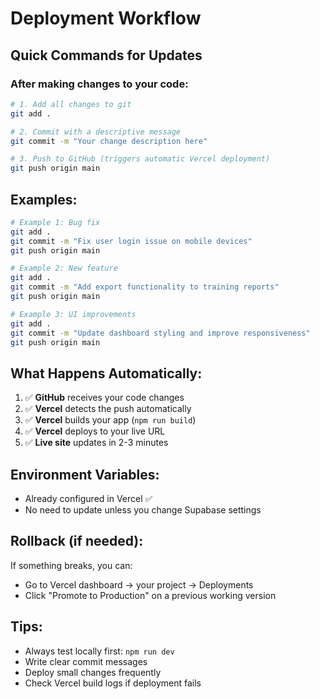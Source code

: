 # Deployment Workflow

## Quick Commands for Updates

### After making changes to your code:

```bash
# 1. Add all changes to git
git add .

# 2. Commit with a descriptive message
git commit -m "Your change description here"

# 3. Push to GitHub (triggers automatic Vercel deployment)
git push origin main
```

## Examples:

```bash
# Example 1: Bug fix
git add .
git commit -m "Fix user login issue on mobile devices"
git push origin main

# Example 2: New feature
git add .
git commit -m "Add export functionality to training reports"
git push origin main

# Example 3: UI improvements
git add .
git commit -m "Update dashboard styling and improve responsiveness"
git push origin main
```

## What Happens Automatically:

1. ✅ **GitHub** receives your code changes
2. ✅ **Vercel** detects the push automatically
3. ✅ **Vercel** builds your app (`npm run build`)
4. ✅ **Vercel** deploys to your live URL
5. ✅ **Live site** updates in 2-3 minutes

## Environment Variables:

- Already configured in Vercel ✅
- No need to update unless you change Supabase settings

## Rollback (if needed):

If something breaks, you can:
- Go to Vercel dashboard → your project → Deployments
- Click "Promote to Production" on a previous working version

## Tips:

- Always test locally first: `npm run dev`
- Write clear commit messages
- Deploy small changes frequently
- Check Vercel build logs if deployment fails